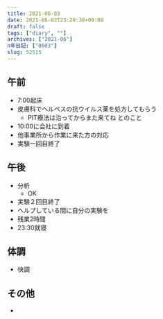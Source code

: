 ```yaml
---
title: 2021-06-03
date: 2021-06-03T23:29:30+09:00
draft: false
tags: ["diary", ""]
archives: ["2021-06"]
n年日記: ["0603"]
slug: 52515
---
```

## 午前
- 7:00起床
- 皮膚科でヘルペスの抗ウイルス薬を処方してもらう
  - PIT療法は治ってからまた来てね とのこと
- 10:00に会社に到着
- 他事業所から作業に来た方の対応
- 実験一回目終了
## 午後
- 分析
  - OK
- 実験２回目終了
- ヘルプしている間に自分の実験を
- 残業2時間
- 23:30就寝
## 体調
- 快調
## その他
- 